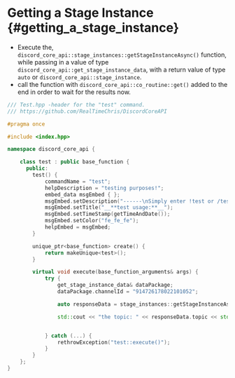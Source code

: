Getting a Stage Instance {#getting_a_stage_instance}
============
- Execute the, `discord_core_api::stage_instances::getStageInstanceAsync()` function, while passing in a value of type `discord_core_api::get_stage_instance_data`, with a return value of type `auto` or `discord_core_api::stage_instance`.
- call the function with `discord_core_api::co_routine::get()` added to the end in order to wait for the results now.

```cpp
/// Test.hpp -header for the "test" command.
/// https://github.com/RealTimeChris/DiscordCoreAPI

#pragma once

#include <index.hpp>

namespace discord_core_api {

	class test : public base_function {
	  public:
		test() {
			commandName = "test";
			helpDescription = "testing purposes!";
			embed_data msgEmbed { };
			msgEmbed.setDescription("------\nSimply enter !test or /test!\n------");
			msgEmbed.setTitle("__**test usage:**__");
			msgEmbed.setTimeStamp(getTimeAndDate());
			msgEmbed.setColor("fe_fe_fe");
			helpEmbed = msgEmbed;
		}

		unique_ptr<base_function> create() {
			return makeUnique<test>();
		}

		virtual void execute(base_function_arguments& args) {
			try {
				get_stage_instance_data& dataPackage;
				dataPackage.channelId = "914726178022101052";

				auto responseData = stage_instances::getStageInstanceAsync(const dataPackage).get();

				std::cout << "the topic: " << responseData.topic << std::endl;


			} catch (...) {
				rethrowException("test::execute()");
			}
		}
	};
}
```
